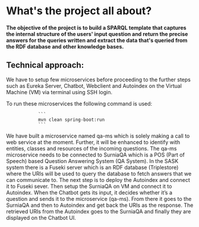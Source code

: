 # What's the project all about?

#### The objective of the project is to build a SPARQL template that captures the internal structure of the users' input question and return the precise answers for the queries written and extract the data that's queried from the RDF database and other knowledge bases.

## Technical approach:

We have to setup few microservices before proceeding to the further steps such as Eureka Server, Chatbot, Webclient and Autoindex on the 
Virtual Machine (VM) via terminal using SSH login.  

To run these microservices the following command is used:

				```
				mvn clean spring-boot:run
				```
					
We have built a microservice named qa-ms which is solely making a call to web service at the moment. Further, it will be enhanced to 
identify with entities, classes and resources of the incoming questions. The qa-ms microservice needs to be connected to SurniaQA which is 
a POS (Part of Speech) based Question Answering System (QA System). In the SASK system there is a Fuseki server which is an RDF database 
(Triplestore) where the URIs will be used to query the database to fetch answers that we can communicate to. The next step is to deploy 
the Autoindex and connect it to Fuseki sever. Then setup the SurniaQA on VM and connect it to Autoindex. When the Chatbot gets its input, 
it decides whether it’s a question and sends it to the microservice (qa-ms). From there it goes to the SurniaQA and then to Autoindex and
get back the URIs as the response. The retrieved URIs from the Autoindex goes to the SurniaQA and finally they are displayed on the 
Chatbot UI.
